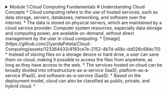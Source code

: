 <details>
<summary>Module 1:Cloud Computing Fundamentals
# Understanding Cloud Concepts
* Cloud computing refers to the use of hosted services, such as data storage, servers, databases, networking, and software over the internet. 
* The data is stored on physical servers, which are maintained by a cloud service provider. Computer system resources, especially data storage and computing power, are available on-demand, without direct management by the user in cloud computing.
* ![image](https://github.com/ZiyandaPetela/Cloud-Computing/assets/123364433/4193ce7e-2152-4b7d-a58c-dd026c68dc70)
* Instead of storing files on a storage device or hard drive, a user can save them on cloud, making it possible to access the files from anywhere, as long as they have access to the web. 
* The services hosted on cloud can be broadly divided into infrastructure-as-a-service (IaaS), platform-as-a-service (PaaS), and software-as-a-service (SaaS). 
* Based on the deployment model, cloud can also be classified as public, private, and hybrid cloud.
* 

</summary>

















    
    </details>
